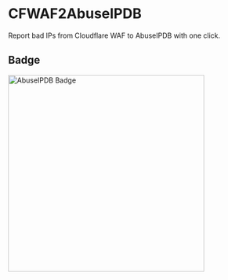 # CFWAF2AbuseIPDB

Report bad IPs from Cloudflare WAF to AbuseIPDB with one click.

## Badge
<a href="https://www.abuseipdb.com/user/140745" title="AbuseIPDB">
	<img src="https://www.abuseipdb.com/contributor/140745.svg" alt="AbuseIPDB Badge" style="width: 400px;">
</a>
